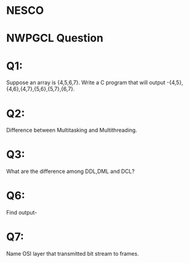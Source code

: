 # NESCO
# NWPGCL Question
# Q1:
 Suppose an array is {4,5,6,7}. Write a C program that will output -{4,5},{4,6},{4,7},{5,6},{5,7},{6,7}.
# Q2:
Difference between Multitasking and Multithreading.
# Q3: 
What are the difference among DDL,DML and DCL?
# Q6:
Find output-
# Q7:
Name OSI layer that transmitted bit stream to frames.

